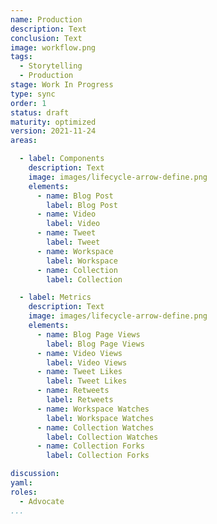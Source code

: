 ```yaml
---
name: Production
description: Text
conclusion: Text
image: workflow.png
tags:
  - Storytelling
  - Production
stage: Work In Progress
type: sync
order: 1
status: draft
maturity: optimized
version: 2021-11-24
areas:  

  - label: Components
    description: Text
    image: images/lifecycle-arrow-define.png
    elements:
      - name: Blog Post
        label: Blog Post
      - name: Video
        label: Video 
      - name: Tweet
        label: Tweet         
      - name: Workspace
        label: Workspace    
      - name: Collection
        label: Collection

  - label: Metrics
    description: Text
    image: images/lifecycle-arrow-define.png
    elements:
      - name: Blog Page Views
        label: Blog Page Views    
      - name: Video Views
        label: Video Views 
      - name: Tweet Likes
        label: Tweet Likes
      - name: Retweets
        label: Retweets    
      - name: Workspace Watches
        label: Workspace Watches   
      - name: Collection Watches
        label: Collection Watches   
      - name: Collection Forks
        label: Collection Forks                                              

discussion: 
yaml: 
roles:
  - Advocate
...
```

